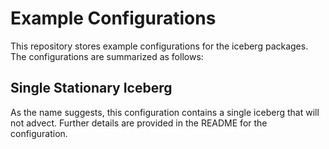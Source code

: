 # Example Configurations

This repository stores example configurations for the iceberg packages. The configurations are summarized as follows:

## Single Stationary Iceberg
As the name suggests, this configuration contains a single iceberg that will not advect. Further details are provided in the README for the configuration.

